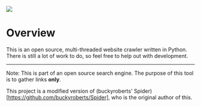 ![](http://i.imgur.com/wYi2CkD.png)


# Overview

This is an open source, multi-threaded website crawler written in Python. There is still a lot of work to do, so feel free to help out with development.

***

Note: This is part of an open source search engine. The purpose of this tool is to gather links **only**.

This project is a modified version of (buckyroberts' Spider)[https://github.com/buckyroberts/Spider], who is the original author of this.
